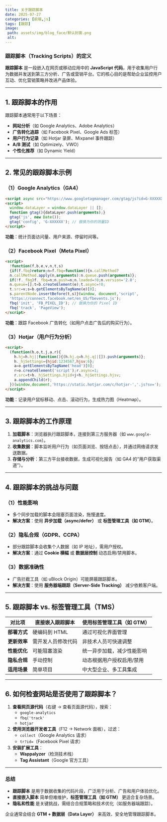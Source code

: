 ```yaml
---
title: 关于跟踪脚本
date: 2025-07-27
categories: [前端,js]
tags: [跟踪]
image:
 path: assets/img/blog_face/默认封面.png
 alt:
---
```

### **跟踪脚本（Tracking Scripts）的定义**  
**跟踪脚本** 是一段嵌入在网页或移动应用中的 **JavaScript 代码**，用于收集用户行为数据并发送到第三方分析、广告或营销平台。它的核心目的是帮助企业监控用户互动、优化营销策略并改进产品体验。  

---

## **1. 跟踪脚本的作用**  
跟踪脚本通常用于以下场景：  
- **网站分析**（如 Google Analytics、Adobe Analytics）  
- **广告转化追踪**（如 Facebook Pixel、Google Ads 标签）  
- **用户行为记录**（如 Hotjar 录屏、Mixpanel 事件跟踪）  
- **A/B 测试**（如 Optimizely、VWO）  
- **个性化推荐**（如 Dynamic Yield）  

---

## **2. 常见的跟踪脚本示例**  
### **（1）Google Analytics（GA4）**  
```html
<script async src="https://www.googletagmanager.com/gtag/js?id=G-XXXXXX"></script>
<script>
  window.dataLayer = window.dataLayer || [];
  function gtag(){dataLayer.push(arguments);}
  gtag('js', new Date());
  gtag('config', 'G-XXXXXX'); // 替换为你的测量ID
</script>
```
**功能**：统计页面访问量、用户来源、停留时间等。  

### **（2）Facebook Pixel（Meta Pixel）**  
```html
<script>
  !function(f,b,e,v,n,t,s)
  {if(f.fbq)return;n=f.fbq=function(){n.callMethod?
  n.callMethod.apply(n,arguments):n.queue.push(arguments)};
  if(!f._fbq)f._fbq=n;n.push=n;n.loaded=!0;n.version='2.0';
  n.queue=[];t=b.createElement(e);t.async=!0;
  t.src=v;s=b.getElementsByTagName(e)[0];
  s.parentNode.insertBefore(t,s)}(window, document,'script',
  'https://connect.facebook.net/en_US/fbevents.js');
  fbq('init', 'FB_PIXEL_ID'); // 替换为你的 Pixel ID
  fbq('track', 'PageView');
</script>
```
**功能**：跟踪 Facebook 广告转化（如用户点击广告后的购买行为）。  

### **（3）Hotjar（用户行为分析）**  
```html
<script>
  (function(h,o,t,j,a,r){
    h.hj=h.hj||function(){(h.hj.q=h.hj.q||[]).push(arguments)};
    h._hjSettings={hjid:1234567,hjsv:6};
    a=o.getElementsByTagName('head')[0];
    r=o.createElement('script');r.async=1;
    r.src=t+h._hjSettings.hjid+j+h._hjSettings.hjsv;
    a.appendChild(r);
  })(window,document,'https://static.hotjar.com/c/hotjar-','.js?sv=');
</script>
```
**功能**：记录用户鼠标移动、点击、滚动行为，生成热力图（Heatmap）。  

---

## **3. 跟踪脚本的工作原理**  
1. **加载脚本**：浏览器执行跟踪脚本，连接到第三方服务器（如 `www.google-analytics.com`）。  
2. **收集数据**：脚本监听用户行为（如页面浏览、按钮点击），并通过网络请求发送数据。  
3. **存储与分析**：第三方平台接收数据，生成可视化报告（如 GA4 的“用户获取渠道”）。  

---

## **4. 跟踪脚本的挑战与问题**  
### **（1）性能影响**  
- 多个同步加载的脚本会阻塞页面渲染，拖慢速度。  
- **解决方案**：使用 **异步加载（async/defer）** 或 **标签管理工具（如 GTM）**。  

### **（2）隐私合规（GDPR、CCPA）**  
- 部分跟踪脚本会收集个人数据（如 IP 地址），需用户授权。  
- **解决方案**：通过 **Cookie 横幅** 或 **数据层控制** 动态启用/禁用脚本。  

### **（3）数据准确性**  
- 广告拦截工具（如 uBlock Origin）可能屏蔽跟踪脚本。  
- **解决方案**：使用 **服务器端跟踪（Server-Side Tracking）** 减少依赖客户端。  

---

## **5. 跟踪脚本 vs. 标签管理工具（TMS）**  
| **对比项**   | **直接嵌入跟踪脚本** | **使用标签管理工具（如 GTM）** |
| ------------ | -------------------- | ------------------------------ |
| **部署方式** | 硬编码到 HTML        | 通过可视化界面管理             |
| **更新效率** | 需开发人员修改代码   | 非技术人员可快速调整           |
| **性能优化** | 可能阻塞渲染         | 统一异步加载，减少性能影响     |
| **隐私合规** | 手动控制             | 动态根据用户授权启用/禁用      |
| **适用场景** | 简单项目             | 中大型企业、多工具集成         |

---

## **6. 如何检查网站是否使用了跟踪脚本？**  
1. **查看网页源代码**（右键 → 查看页面源代码），搜索：  
   - `google-analytics`  
   - `fbq('track'`  
   - `hotjar`  
2. **使用浏览器开发者工具**（F12 → Network 面板），过滤：  
   - `collect`（Google Analytics 请求）  
   - `tr?id=`（Facebook Pixel 请求）  
3. **安装扩展工具**：  
   - **Wappalyzer**（检测技术栈）  
   - **Tag Assistant**（Google 官方工具）  

---

### **总结**  
- **跟踪脚本** 是用于数据收集的代码片段，广泛用于分析、广告和用户体验优化。  
- **直接嵌入脚本** 简单但难维护，**标签管理工具（如 GTM）** 更适合复杂场景。  
- **隐私和性能** 是关键挑战，需结合合规策略和技术优化（如服务器端跟踪）。  

企业通常会结合 **GTM + 数据层（Data Layer）** 来高效、安全地管理跟踪脚本。

